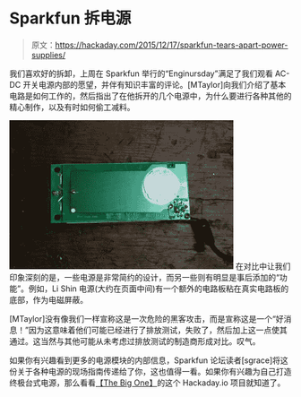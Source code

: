 # Sparkfun 拆电源

> 原文：<https://hackaday.com/2015/12/17/sparkfun-tears-apart-power-supplies/>

我们喜欢好的拆卸，上周在 Sparkfun 举行的“Enginursday”满足了我们观看 AC-DC 开关电源内部的愿望，并伴有知识丰富的评论。[MTaylor]向我们介绍了基本电路是如何工作的，然后指出了在他拆开的几个电源中，为什么要进行各种其他的精心制作，以及有时如何偷工减料。

[![lishin_bottomshielded](img/00e30cdc588ebc33b9657f3637cf0b51.png)](https://hackaday.com/wp-content/uploads/2015/12/lishin_bottomshielded.jpg) 在对比中让我们印象深刻的是，一些电源是非常简约的设计，而另一些则有明显是事后添加的“功能”。例如，Li Shin 电源(大约在页面中间)有一个额外的电路板粘在真实电路板的底部，作为电磁屏蔽。

[MTaylor]没有像我们一样宣称这是一次危险的黑客攻击，而是宣称这是一个“好消息！”因为这意味着他们可能已经进行了排放测试，失败了，然后加上这一点使其通过。这当然与其他可能从未考虑过排放测试的制造商形成对比。叹气。

如果你有兴趣看到更多的电源模块的内部信息，Sparkfun 论坛读者[sgrace]将这份关于各种电源的现场指南传递给了你，这也值得一看。如果你有兴趣为自己打造终极台式电源，那么看看[【The Big One】](https://hackaday.io/project/4154-bench-power-supply)的这个 Hackaday.io 项目就知道了。